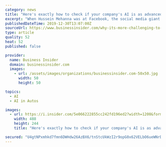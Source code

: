 ```yaml
---
category: news
title: "Here's exactly how to check if your company's AI is as advanced as you think it is, from the engineer pushing GM's driverless-car unit"
excerpt: "When Hussein Mehanna was at Facebook, the social media giant went from testing less than 100 AI models to over 3 million each month."
publishedDateTime: 2019-12-30T13:07:00Z
sourceUrl: https://www.businessinsider.com/why-its-more-challenging-to-scale-ai-projects-at-cruise-2019-12
type: article
quality: 52
heat: 52
published: false

provider:
  name: Business Insider
  domain: businessinsider.com
  images:
    - url: /assets/images/organizations/businessinsider.com-50x50.jpg
      width: 50
      height: 50

topics:
  - AI
  - AI in Autos

images:
  - url: https://i.insider.com/5e066222855cc242fd196ed2?width=1200&format=jpeg
    width: 488
    height: 244
    title: "Here's exactly how to check if your company's AI is as advanced as you think it is, from the engineer pushing GM's driverless-car unit"

secured: "U4gtNPxmhkd7fmn6DWHdw26AzBX6/tnStcUkWzI2r9opG0x62VELbO6ueWNrDjZBj+wUTyehmtE8UcGQgbK2hKB6w7GTXeUJ7Mxjx+YtH6th1hA03dYX0A4M1YT6/mfNguF4FVg2XcUoyvAOCZXRo1VMHawOmscQRuC7YUETj9k7HpQMfVc0JdTs5ladWTy9QTm0tbJs1LQW+AXGPT4xl0PA7BdGaqSLM7oyQ+s5tuBQBdw734EFTbluXHLacIdYOTNtCV104IlvLrQlji85i++Bz2Y8nFqCtzdrOTlUKVY=;Xo3cfVGtSYd0aLqL2Sa5MA=="
---
```


